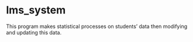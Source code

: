 # lms_system
This program makes statistical processes on students’ data then modifying and updating this data.
